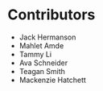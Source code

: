 # Contributors

- Jack Hermanson
- Mahlet Amde
- Tammy Li
- Ava Schneider
- Teagan Smith
- Mackenzie Hatchett
